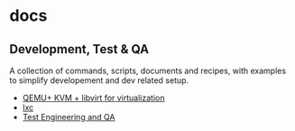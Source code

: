 # docs

## Development, Test & QA
A collection of commands, scripts, documents and recipes, with examples to simplify developement and dev related setup.

* [QEMU+ KVM + libvirt for virtualization](./qemu_kvm_libvirt.md)
* [lxc](./lxc.md)  
* [Test Engineering and QA](./test_and_qa/test_and_qa.md)


